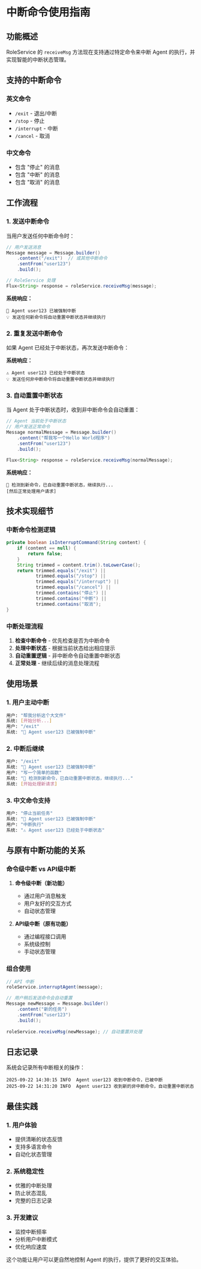 # 中断命令使用指南

## 功能概述

RoleService 的 `receiveMsg` 方法现在支持通过特定命令来中断 Agent 的执行，并实现智能的中断状态管理。

## 支持的中断命令

### 英文命令
- `/exit` - 退出/中断
- `/stop` - 停止
- `/interrupt` - 中断
- `/cancel` - 取消

### 中文命令
- 包含 "停止" 的消息
- 包含 "中断" 的消息  
- 包含 "取消" 的消息

## 工作流程

### 1. 发送中断命令

当用户发送任何中断命令时：

```java
// 用户发送消息
Message message = Message.builder()
    .content("/exit")  // 或其他中断命令
    .sentFrom("user123")
    .build();

// RoleService 处理
Flux<String> response = roleService.receiveMsg(message);
```

**系统响应：**
```
🛑 Agent user123 已被强制中断
💡 发送任何新命令将自动重置中断状态并继续执行
```

### 2. 重复发送中断命令

如果 Agent 已经处于中断状态，再次发送中断命令：

**系统响应：**
```
⚠️ Agent user123 已经处于中断状态
💡 发送任何非中断命令将自动重置中断状态并继续执行
```

### 3. 自动重置中断状态

当 Agent 处于中断状态时，收到非中断命令会自动重置：

```java
// Agent 当前处于中断状态
// 用户发送正常命令
Message normalMessage = Message.builder()
    .content("帮我写一个Hello World程序")
    .sentFrom("user123")
    .build();

Flux<String> response = roleService.receiveMsg(normalMessage);
```

**系统响应：**
```
🔄 检测到新命令，已自动重置中断状态，继续执行...
[然后正常处理用户请求]
```

## 技术实现细节

### 中断命令检测逻辑

```java
private boolean isInterruptCommand(String content) {
    if (content == null) {
        return false;
    }
    String trimmed = content.trim().toLowerCase();
    return trimmed.equals("/exit") || 
           trimmed.equals("/stop") || 
           trimmed.equals("/interrupt") ||
           trimmed.equals("/cancel") ||
           trimmed.contains("停止") ||
           trimmed.contains("中断") ||
           trimmed.contains("取消");
}
```

### 中断处理流程

1. **检查中断命令** - 优先检查是否为中断命令
2. **处理中断状态** - 根据当前状态给出相应提示
3. **自动重置逻辑** - 非中断命令自动重置中断状态
4. **正常处理** - 继续后续的消息处理流程

## 使用场景

### 1. 用户主动中断

```bash
用户: "帮我分析这个大文件"
系统: [开始分析...]
用户: "/exit"
系统: "🛑 Agent user123 已被强制中断"
```

### 2. 中断后继续

```bash
用户: "/exit"
系统: "🛑 Agent user123 已被强制中断"
用户: "写一个简单的函数"
系统: "🔄 检测到新命令，已自动重置中断状态，继续执行..."
系统: [开始处理新请求]
```

### 3. 中文命令支持

```bash
用户: "停止当前任务"
系统: "🛑 Agent user123 已被强制中断"
用户: "中断执行"
系统: "⚠️ Agent user123 已经处于中断状态"
```

## 与原有中断功能的关系

### 命令级中断 vs API级中断

1. **命令级中断（新功能）**
   - 通过用户消息触发
   - 用户友好的交互方式
   - 自动状态管理

2. **API级中断（原有功能）**
   - 通过编程接口调用
   - 系统级控制
   - 手动状态管理

### 组合使用

```java
// API 中断
roleService.interruptAgent(message);

// 用户稍后发送命令会自动重置
Message newMessage = Message.builder()
    .content("新的任务")
    .sentFrom("user123")
    .build();
    
roleService.receiveMsg(newMessage); // 自动重置并处理
```

## 日志记录

系统会记录所有中断相关的操作：

```
2025-09-22 14:30:15 INFO  Agent user123 收到中断命令，已被中断
2025-09-22 14:31:20 INFO  Agent user123 收到新的非中断命令，自动重置中断状态
```

## 最佳实践

### 1. 用户体验
- 提供清晰的状态反馈
- 支持多语言命令
- 自动化状态管理

### 2. 系统稳定性
- 优雅的中断处理
- 防止状态混乱
- 完整的日志记录

### 3. 开发建议
- 监控中断频率
- 分析用户中断模式
- 优化响应速度

这个功能让用户可以更自然地控制 Agent 的执行，提供了更好的交互体验。
